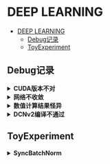 # DEEP LEARNING

- [DEEP LEARNING](#deep-learning)
  - [Debug记录](#debug记录)
  - [ToyExperiment](#toyexperiment)

## Debug记录

<details>
<summary><b>CUDA版本不对</b></summary>

> 提示：`nvcc fatal`

首先用`nvcc -V`查看，发现不是想要的10.1版本。注意，这和`nvidia-smi`查看的可能不一致，前者才是真实的。

编辑变量：`vim ~/.bashrc`，加入以下内容：

```bash
export PATH="/usr/local/cuda-10.1/bin:$PATH"
export LD_LIBRARY_PATH="/usr/lcoal/cuda-10.1/lib64:$LD_LIBRARY_PATH"
```

`source ~/.bashrc`即可。

> 提示：`not compiled with GPU support`

[[参考]](https://zhuanlan.zhihu.com/p/93278639)

用`conda install pytorch torchvision cudatoolkit=10.1 -c pytorch`来安装。一定要指定`pytorch`频道，否则找不到，或者版本有问题。

（强烈推荐）或者用PT官网提供的pip安装指令安装。注意指定cuda版本号。例如：`pip install torch==1.6.0+cu101 torchvision==0.7.0+cu101 -f https://download.pytorch.org/whl/torch_stable.html`

如果提示nvidia driver太老，安装支持当前CUDA的最新driver即可，不要轻易动CUDA。

</details>

<details>
<summary><b>网络不收敛</b></summary>

> 损失值一直非常大。

- 最后一层不加激活函数。
- 对于深层网路，residual很重要。

</details>

<details>
<summary><b>数值计算结果怪异</b></summary>

> 自己写的PSNR计算函数，输入两幅图像后PSNR计算结果异常。

输入图像数据类型为`np.uint8`。自写程序未将数据类型转换为float，而是直接进行了计算。

例如，在计算`100-200=-100`时，会得到`+156`，显然是不对的。

</details>

<details>
<summary><b>DCNv2编译不通过</b></summary>

> 不兼容高版本pytorch。

[[ref]](https://github.com/open-mmlab/mmediting/issues/84)

</details>

## ToyExperiment

<details>
<summary><b>SyncBatchNorm</b></summary>

> 环境

- Ubuntu 20.04
- CUDA 10.1
- PyTorch 1.16

> 背景

BN是在每一层CNN处理前对数据的白化处理。BN首先对数据归一化至零均值、1方差，然后进行仿射变换（参数是可学的，保证网络的学习能力不因暴力白化受损）。

BN2D是在每一个C上单独操作的（有多少C，就有多少套仿射变换参数），即归一化用的均值和方差是从`(B H W)`上获取的。

在早期的实现中，BN并未考虑多卡并行问题。即，每张卡上的BN参数是不同的，且统计量也是根据当前卡上的mini-batch统计得到。当bs较大时，这没什么问题。

> 实验

```python3
import torch.nn as nn
import torch


class ToyModel(nn.Module):
    def __init__(self):
        super().__init__()
        # BN is applied on each channel separately
        self.bn = nn.BatchNorm2d(num_features=2)

    def forward(self, x):
        return self.bn(x)

toy_model = ToyModel()

loss_fn = nn.MSELoss()
optimizer = torch.optim.Adam(toy_model.parameters(), lr=1e-3)


for i in range(1000):
    toy_model.train()
    input = torch.randn(2, 2, 2, 2)
    raw = input / 2.
    output = toy_model(input)  # BN is applied on this (B C H W) tensor

    print(input)
    print(output * toy_model.bn.running_mean + toy_model.bn.running_var)

    loss = loss_fn(output, raw)
    optimizer.zero_grad()
    loss.backward()
    optimizer.step()

    toy_model.eval()
    with torch.no_grad():
        print(torch.mean(input[:,0,...]), torch.std(input[:,0,...]))
        print(torch.mean(output[:,0,...]), torch.std(output[:,0,...]))
        for name, param in toy_model.named_parameters():
            if param.requires_grad:
                print(name, param.data[0])

    print(f'> {i}: {loss.item()}\n')
```

未完成。

</details>
